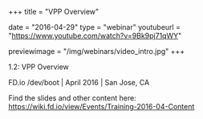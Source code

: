 +++
title = "VPP Overview"

date = "2016-04-29"
type = "webinar"
youtubeurl = "https://www.youtube.com/watch?v=9Bk9pj71qWY"

previewimage = "/img/webinars/video_intro.jpg"
+++

1.2: VPP Overview

FD.io /dev/boot  |  April 2016  | San Jose, CA

Find the slides and other content here: https://wiki.fd.io/view/Events/Training-2016-04-Content

